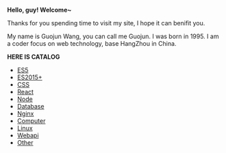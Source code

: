 **Hello, guy! Welcome~**

Thanks for you spending time to visit my site, I hope it can benifit you.

My name is Guojun Wang, you can call me Guojun. I was born in 1995. I am a coder focus on web technology, base HangZhou in China.

**HERE IS CATALOG**

* [ES5](/es5/)
* [ES2015+](/es6/)
* [CSS](/css/)
* [React](/react/)
* [Node](/node/)
* [Database](/database/)
* [Nginx](/nginx/)
* [Computer](/computer-basic/)
* [Linux](/linux/)
* [Webapi](/webapi/)
* [Other](/other/)